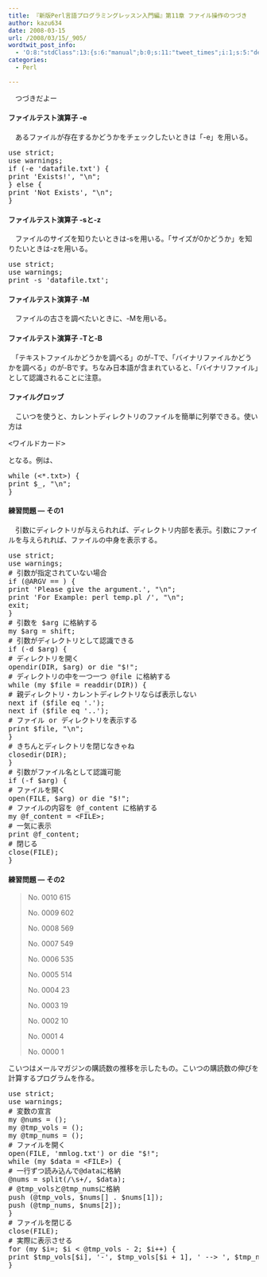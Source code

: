 ```yaml
---
title: 『新版Perl言語プログラミングレッスン入門編』第11章 ファイル操作のつづき
author: kazu634
date: 2008-03-15
url: /2008/03/15/_905/
wordtwit_post_info:
  - 'O:8:"stdClass":13:{s:6:"manual";b:0;s:11:"tweet_times";i:1;s:5:"delay";i:0;s:7:"enabled";i:1;s:10:"separation";s:2:"60";s:7:"version";s:3:"3.7";s:14:"tweet_template";b:0;s:6:"status";i:2;s:6:"result";a:0:{}s:13:"tweet_counter";i:2;s:13:"tweet_log_ids";a:1:{i:0;i:3827;}s:9:"hash_tags";a:0:{}s:8:"accounts";a:1:{i:0;s:7:"kazu634";}}'
categories:
  - Perl

---
```

<div class="section">
<p>
    　つづきだよー
</p>
  
<p>
<a name="seemore"></a>
</p>
  
<h4>
    ファイルテスト演算子 -e
</h4>
  
<p>
    　あるファイルが存在するかどうかをチェックしたいときは「-e」を用いる。
</p>
  
<pre class="syntax-highlight">
<span class="synStatement">use strict</span>;
<span class="synStatement">use warnings</span>;
<span class="synStatement">if</span> (<span class="synStatement">-e</span> <span class="synConstant">'datafile.txt'</span>) {
<span class="synStatement">print</span> <span class="synConstant">'Exists!'</span>, <span class="synConstant">&#34;</span><span class="synSpecial">\n</span><span class="synConstant">&#34;</span>;
} <span class="synStatement">else</span> {
<span class="synStatement">print</span> <span class="synConstant">'Not Exists'</span>, <span class="synConstant">&#34;</span><span class="synSpecial">\n</span><span class="synConstant">&#34;</span>;
}
</pre>
  
<h4>
    ファイルテスト演算子 -sと-z
</h4>
  
<p>
    　ファイルのサイズを知りたいときは-sを用いる。「サイズが0かどうか」を知りたいときは-zを用いる。
</p>
  
<pre class="syntax-highlight">
<span class="synStatement">use strict</span>;
<span class="synStatement">use warnings</span>;
<span class="synStatement">print</span> <span class="synStatement">-s</span> <span class="synConstant">'datafile.txt'</span>;
</pre>
  
<h4>
    ファイルテスト演算子 -M
</h4>
  
<p>
    　ファイルの古さを調べたいときに、-Mを用いる。
</p>
  
<h4>
    ファイルテスト演算子 -Tと-B
</h4>
  
<p>
    　「テキストファイルかどうかを調べる」のが-Tで、「バイナリファイルかどうかを調べる」のが-Bです。ちなみ日本語が含まれていると、「バイナリファイル」として認識されることに注意。
</p>
  
<h4>
    ファイルグロッブ
</h4>
  
<p>
    　こいつを使うと、カレントディレクトリのファイルを簡単に列挙できる。使い方は
</p>
  
<pre class="syntax-highlight">
&#60;ワイルドカード&#62;
</pre>
  
<p>
    となる。例は、
</p>
  
<pre class="syntax-highlight">
<span class="synStatement">while</span> (&#60;*.txt&#62;) {
<span class="synStatement">print</span> <span class="synIdentifier">$_</span>, <span class="synConstant">&#34;</span><span class="synSpecial">\n</span><span class="synConstant">&#34;</span>;
}
</pre>
  
<h4>
    練習問題 &#8212; その1
</h4>
  
<p>
    　引数にディレクトリが与えられれば、ディレクトリ内部を表示。引数にファイルを与えられれば、ファイルの中身を表示する。
</p>
  
<pre class="syntax-highlight">
<span class="synStatement">use strict</span>;
<span class="synStatement">use warnings</span>;
<span class="synComment"># 引数が指定されていない場合</span>
<span class="synStatement">if</span> (<span class="synIdentifier">@ARGV</span> == <span class="synConstant"></span>) {
<span class="synStatement">print</span> <span class="synConstant">'Please give the argument.'</span>, <span class="synConstant">&#34;</span><span class="synSpecial">\n</span><span class="synConstant">&#34;</span>;
<span class="synStatement">print</span> <span class="synConstant">'For Example: perl temp.pl /'</span>, <span class="synConstant">&#34;</span><span class="synSpecial">\n</span><span class="synConstant">&#34;</span>;
<span class="synStatement">exit</span>;
}
<span class="synComment"># 引数を $arg に格納する</span>
<span class="synStatement">my</span> <span class="synIdentifier">$arg</span> = <span class="synStatement">shift</span>;
<span class="synComment"># 引数がディレクトリとして認識できる</span>
<span class="synStatement">if</span> (<span class="synStatement">-d</span> <span class="synIdentifier">$arg</span>) {
<span class="synComment"># ディレクトリを開く</span>
<span class="synStatement">opendir</span>(<span class="synIdentifier">DIR</span>, <span class="synIdentifier">$arg</span>) <span class="synStatement">or</span> <span class="synStatement">die</span> <span class="synConstant">&#34;</span><span class="synIdentifier">$!</span><span class="synConstant">&#34;</span>;
<span class="synComment"># ディレクトリの中を一つ一つ @file に格納する</span>
<span class="synStatement">while</span> (<span class="synStatement">my</span> <span class="synIdentifier">$file</span> = <span class="synStatement">readdir</span>(<span class="synIdentifier">DIR</span>)) {
<span class="synComment"># 親ディレクトリ・カレントディレクトリならば表示しない</span>
<span class="synStatement">next</span> <span class="synStatement">if</span> (<span class="synIdentifier">$file</span> <span class="synStatement">eq</span> <span class="synConstant">'.'</span>);
<span class="synStatement">next</span> <span class="synStatement">if</span> (<span class="synIdentifier">$file</span> <span class="synStatement">eq</span> <span class="synConstant">'..'</span>);
<span class="synComment"># ファイル or ディレクトリを表示する</span>
<span class="synStatement">print</span> <span class="synIdentifier">$file</span>, <span class="synConstant">&#34;</span><span class="synSpecial">\n</span><span class="synConstant">&#34;</span>;
}
<span class="synComment"># きちんとディレクトリを閉じなきゃね</span>
<span class="synStatement">closedir</span>(<span class="synIdentifier">DIR</span>);
}
<span class="synComment"># 引数がファイル名として認識可能</span>
<span class="synStatement">if</span> (<span class="synStatement">-f</span> <span class="synIdentifier">$arg</span>) {
<span class="synComment"># ファイルを開く</span>
<span class="synStatement">open</span>(<span class="synIdentifier">FILE</span>, <span class="synIdentifier">$arg</span>) <span class="synStatement">or</span> <span class="synStatement">die</span> <span class="synConstant">&#34;</span><span class="synIdentifier">$!</span><span class="synConstant">&#34;</span>;
<span class="synComment"># ファイルの内容を @f_content に格納する</span>
<span class="synStatement">my</span> <span class="synIdentifier">@f_content</span> = <span class="synIdentifier">&#60;FILE&#62;</span>;
<span class="synComment"># 一気に表示</span>
<span class="synStatement">print</span> <span class="synIdentifier">@f_content</span>;
<span class="synComment"># 閉じる</span>
<span class="synStatement">close</span>(<span class="synIdentifier">FILE</span>);
}
</pre>
  
<h4>
    練習問題 &#8212; その2
</h4>
  
<blockquote>
<p>
      No. 0010 615
</p>
    
<p>
      No. 0009 602
</p>
    
<p>
      No. 0008 569
</p>
    
<p>
      No. 0007 549
</p>
    
<p>
      No. 0006 535
</p>
    
<p>
      No. 0005 514
</p>
    
<p>
      No. 0004 23
</p>
    
<p>
      No. 0003 19
</p>
    
<p>
      No. 0002 10
</p>
    
<p>
      No. 0001 4
</p>
    
<p>
      No. 0000 1
</p>
</blockquote>
  
<p>
    こいつはメールマガジンの購読数の推移を示したもの。こいつの購読数の伸びを計算するプログラムを作る。
</p>
  
<pre class="syntax-highlight">
<span class="synStatement">use strict</span>;
<span class="synStatement">use warnings</span>;
<span class="synComment"># 変数の宣言</span>
<span class="synStatement">my</span> <span class="synIdentifier">@nums</span> = ();
<span class="synStatement">my</span> <span class="synIdentifier">@tmp_vols</span> = ();
<span class="synStatement">my</span> <span class="synIdentifier">@tmp_nums</span> = ();
<span class="synComment"># ファイルを開く</span>
<span class="synStatement">open</span>(<span class="synIdentifier">FILE</span>, <span class="synConstant">'mmlog.txt'</span>) <span class="synStatement">or</span> <span class="synStatement">die</span> <span class="synConstant">&#34;</span><span class="synIdentifier">$!</span><span class="synConstant">&#34;</span>;
<span class="synStatement">while</span> (<span class="synStatement">my</span> <span class="synIdentifier">$data</span> = <span class="synIdentifier">&#60;FILE&#62;</span>) {
<span class="synComment"># 一行ずつ読み込んで@dataに格納</span>
<span class="synIdentifier">@nums</span> = <span class="synStatement">split</span>(<span class="synStatement">/</span><span class="synSpecial">\s+</span><span class="synStatement">/</span>, <span class="synIdentifier">$data</span>);
<span class="synComment"># @tmp_volsと@tmp_numsに格納</span>
<span class="synStatement">push</span> (<span class="synIdentifier">@tmp_vols</span>, <span class="synIdentifier">$nums</span>[<span class="synConstant"></span>] . <span class="synIdentifier">$nums</span>[<span class="synConstant">1</span>]);
<span class="synStatement">push</span> (<span class="synIdentifier">@tmp_nums</span>, <span class="synIdentifier">$nums</span>[<span class="synConstant">2</span>]);
}
<span class="synComment"># ファイルを閉じる</span>
<span class="synStatement">close</span>(<span class="synIdentifier">FILE</span>);
<span class="synComment"># 実際に表示させる</span>
<span class="synStatement">for</span> (<span class="synStatement">my</span> <span class="synIdentifier">$i</span>=<span class="synConstant"></span>; <span class="synIdentifier">$i</span> &#60; <span class="synIdentifier">@tmp_vols</span> - <span class="synConstant">2</span>; <span class="synIdentifier">$i</span>++) {
<span class="synStatement">print</span> <span class="synIdentifier">$tmp_vols</span>[<span class="synIdentifier">$i</span>], <span class="synConstant">'-'</span>, <span class="synIdentifier">$tmp_vols</span>[<span class="synIdentifier">$i</span> + <span class="synConstant">1</span>], <span class="synConstant">' --&#62; '</span>, <span class="synIdentifier">$tmp_nums</span>[<span class="synIdentifier">$i</span>] - <span class="synIdentifier">$tmp_nums</span>[<span class="synIdentifier">$i</span> + <span class="synConstant">1</span>], <span class="synConstant">&#34;</span><span class="synSpecial">\n</span><span class="synConstant">&#34;</span>;
}
</pre>
</div>
